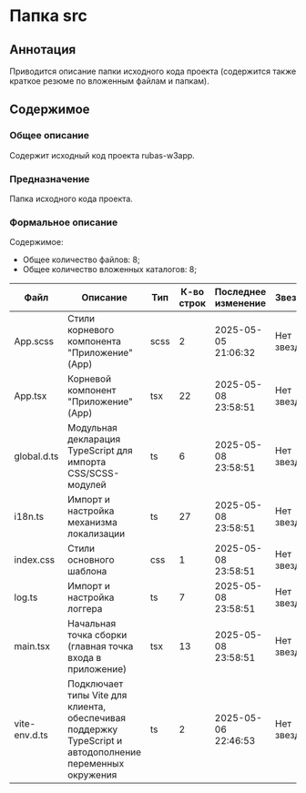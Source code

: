 # Папка src

## Аннотация

Приводится описание папки исходного кода проекта (содержится также краткое резюме по вложенным файлам и папкам).

## Содержимое

### Общее описание

Содержит исходный код проекта rubas-w3app.

### Предназначение

Папка исходного кода проекта.

### Формальное описание

Содержимое:
* Общее количество файлов: 8;
* Общее количество вложенных каталогов: 8;

| Файл          | Описание                                                                                                     | Тип  | К-во строк | Последнее изменение | Звезды    |
|---------------|--------------------------------------------------------------------------------------------------------------|------|------------|---------------------|-----------|
| App.scss      | Стили корневого компонента "Приложение" (App)                                                                | scss | 2          | 2025-05-05 21:06:32 | Нет звезд |
| App.tsx       | Корневой компонент "Приложение" (App)                                                                        | tsx  | 22         | 2025-05-08 23:58:51 | Нет звезд |
| global.d.ts   | Модульная декларация TypeScript для импорта CSS/SCSS-модулей                                                 | ts   | 6          | 2025-05-08 23:58:51 | Нет звезд |
| i18n.ts       | Импорт и настройка механизма локализации                                                                     | ts   | 27         | 2025-05-08 23:58:51 | Нет звезд |
| index.css     | Стили основного шаблона                                                                                      | css  | 1          | 2025-05-08 23:58:51 | Нет звезд |
| log.ts        | Импорт и настройка логгера                                                                                   | ts   | 7          | 2025-05-08 23:58:51 | Нет звезд |
| main.tsx      | Начальная точка сборки (главная точка входа в приложение)                                                    | tsx  | 13         | 2025-05-08 23:58:51 | Нет звезд |
| vite-env.d.ts | Подключает типы Vite для клиента, обеспечивая<br> поддержку TypeScript и автодополнение переменных окружения | ts   | 2          | 2025-05-06 22:46:53 | Нет звезд |

